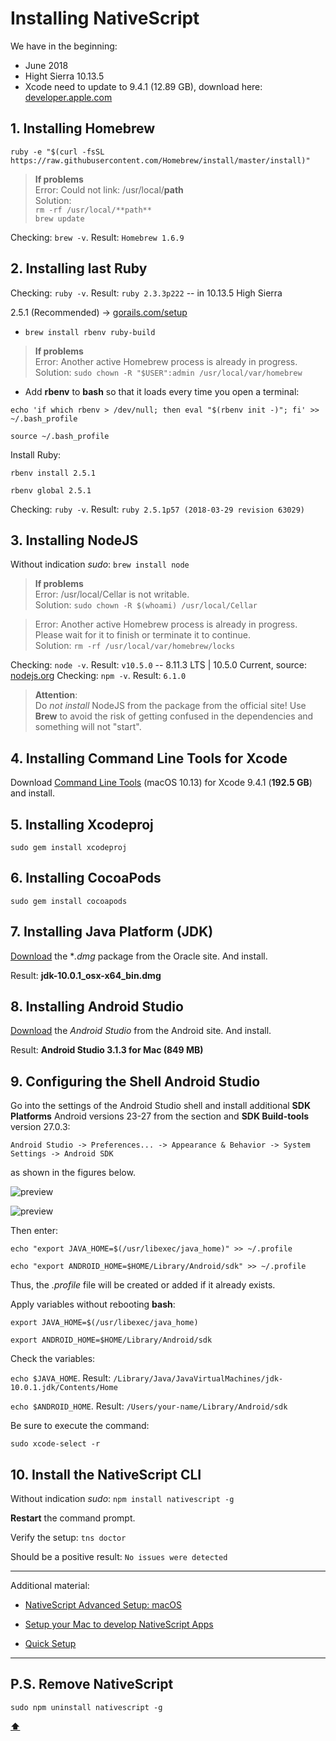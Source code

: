 # <a name='top'>Installing NativeScript

We have in the beginning:

* June 2018
* Hight Sierra 10.13.5
* Xcode need to update to 9.4.1 (12.89 GB), download here: [developer.apple.com](https://developer.apple.com/download/more/)

<a name="homebrew"><h2>1. Installing Homebrew</h2></a>

`ruby -e "$(curl -fsSL https://raw.githubusercontent.com/Homebrew/install/master/install)"`

> **If problems**
<br>Error: Could not link: /usr/local/**path**
<br> Solution: 
<br>`rm -rf /usr/local/**path**`
<br>`brew update`

Checking: `brew -v`. Result: `Homebrew 1.6.9`
  
<a name="ruby"><h2>2. Installing last Ruby</h2></a>

Checking: `ruby -v`. Result: `ruby 2.3.3p222` -- in 10.13.5 High Sierra

2.5.1 (Recommended) -> [gorails.com/setup](https://gorails.com/setup/osx/10.13-high-sierra)

* `brew install rbenv ruby-build`

> **If problems**
<br>Error: Another active Homebrew process is already in progress. 
<br>Solution: `sudo chown -R "$USER":admin /usr/local/var/homebrew`

* Add **rbenv** to **bash** so that it loads every time you open a terminal: 

`echo 'if which rbenv > /dev/null; then eval "$(rbenv init -)"; fi' >> ~/.bash_profile`

`source ~/.bash_profile`

Install Ruby:

`rbenv install 2.5.1`

`rbenv global 2.5.1`
  
Checking: `ruby -v`. Result: `ruby 2.5.1p57 (2018-03-29 revision 63029)`
  
<a name="node"><h2>3. Installing NodeJS</h2></a>
  
Without indication *sudo*: `brew install node`

> **If problems**
<br>Error: /usr/local/Cellar is not writable. 
<br> Solution: `sudo chown -R $(whoami) /usr/local/Cellar`

>Error: Another active Homebrew process is already in progress. Please wait for it to finish or terminate it to continue. 
<br> Solution: `rm -rf /usr/local/var/homebrew/locks`

Checking: `node -v`. Result: `v10.5.0` -- 8.11.3 LTS | 10.5.0 Current, source: [nodejs.org](https://nodejs.org/en/)
Checking: `npm -v`. Result: `6.1.0`

> **Attention**:
<br>Do *not install* NodeJS from the package from the official site! Use **Brew** to avoid the risk of getting confused in the dependencies and something will not "start".
  
<a name="command-line"><h2>4. Installing Command Line Tools for Xcode</h2></a>

Download [Command Line Tools](https://developer.apple.com/download/more/) (macOS 10.13) for Xcode 9.4.1 (**192.5 GB**) and install.

<a name="xcodeproj"><h2>5. Installing Xcodeproj</h2></a>

`sudo gem install xcodeproj`

<a name="cocoapods"><h2>6. Installing CocoaPods</h2></a>

`sudo gem install cocoapods`

<a name="jdk"><h2>7. Installing Java Platform (JDK)</h2></a>

[Download](http://www.oracle.com/technetwork/java/javase/downloads/) the **.dmg* package from the Oracle site. And install.

Result: **jdk-10.0.1_osx-x64_bin.dmg**

<a name="android-studio"><h2>8. Installing Android Studio</h2></a>

[Download](http://www.oracle.com/technetwork/java/javase/downloads/) the *Android Studio* from the Android site. And install.

Result: **Android Studio 3.1.3 for Mac (849 MB)**

<a name="android-studio"><h2>9. Configuring the Shell Android Studio</h2></a>

Go into the settings of the Android Studio shell and install additional **SDK Platforms** Android versions 23-27 from the section and **SDK Build-tools** version 27.0.3:

```Android Studio -> Preferences... -> Appearance & Behavior -> System Settings -> Android SDK```

as shown in the figures below.

![preview](img/android-sdk-platforms.png)

![preview](img/build-tools-27.png)

Then enter:

`echo "export JAVA_HOME=$(/usr/libexec/java_home)" >> ~/.profile`

`echo "export ANDROID_HOME=$HOME/Library/Android/sdk" >> ~/.profile`

Thus, the *.profile* file will be created or added if it already exists.

Apply variables without rebooting **bash**:

`export JAVA_HOME=$(/usr/libexec/java_home)`

`export ANDROID_HOME=$HOME/Library/Android/sdk`

Check the variables: 

`echo $JAVA_HOME`. Result: `/Library/Java/JavaVirtualMachines/jdk-10.0.1.jdk/Contents/Home`

`echo $ANDROID_HOME`. Result: `/Users/your-name/Library/Android/sdk`

Be sure to execute the command:

`sudo xcode-select -r`

<a name="android-studio"><h2>10. Install the NativeScript CLI</h2></a>

Without indication *sudo*: `npm install nativescript -g`

**Restart** the command prompt.

Verify the setup: `tns doctor`

Should be a positive result: `No issues were detected`

***

Additional material:

* [NativeScript Advanced Setup: macOS](http://docs.nativescript.org/start/ns-setup-os-x)

* [Setup your Mac to develop NativeScript Apps](https://hdorgeval.gitbooks.io/setup-your-mac-to-develop-nativescript-apps/content/)

* [Quick Setup](http://docs.nativescript.org/start/quick-setup)

***

<a name="remove"><h2>P.S. Remove NativeScript</h2></a>

`sudo npm uninstall nativescript -g`

**[⬆](#top)**
